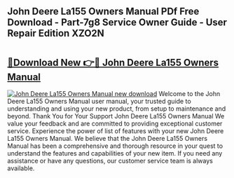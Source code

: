 ## John Deere La155 Owners Manual PDf Free Download - Part-7g8 Service Owner Guide - User Repair Edition XZO2N

# <h2><a href="http://bc95181.oget.top/?id=John+Deere+La155+Owners+Manual">🔗Download New 👉🔴 John Deere La155 Owners Manual</a></h2>

[![John Deere La155 Owners Manual new download](https://i.imgur.com/5g1atiW.png)](http://bc95181.oget.top/?id=John+Deere+La155+Owners+Manual)
Welcome to the John Deere La155 Owners Manual user manual, your trusted guide to understanding and using your new product, from setup to maintenance and beyond. Thank You for Your Support John Deere La155 Owners Manual We value your feedback and are committed to providing exceptional customer service. Experience the power of list of features with your new John Deere La155 Owners Manual. We believe that the John Deere La155 Owners Manual has been a comprehensive and thorough resource in your quest to understand the features and capabilities of your new item. If you need any assistance or have any questions, our customer service team is always available.

